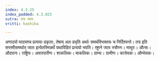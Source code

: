 ```yaml
---
index: 4.3.25
index_padded: 4.3.025
sutra: तत्र जातः
vritti: kashika

---
```

अणादयो घादयश्च प्रत्ययाः प्रकृताः, तेषाम् अतः प्रभृति अर्थाः समर्थविभक्तयः च निर्दिश्यन्ते। तत्र इति सप्तमीसमर्थात् जातः इत्येतस्मिन्नर्थे यथाविहितं प्रत्ययो भवति। स्रुघ्ने जातः स्त्रौघ्नः। माथुरः। औत्सः। औदपानः। राष्ट्रियः। अवारपारीणः। शाकलिकः। माकलिकः। ग्राम्यः। ग्रामीणः। कात्रेयकः। औम्भेयकः।